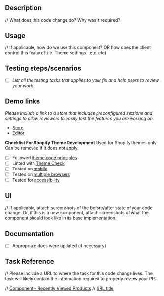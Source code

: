 ## Description

// What does this code change do? Why was it required?

## Usage

// If applicable, how do we use this component? OR how does the client control this feature? (ie. Theme settings...etc. etc)

## Testing steps/scenarios

- [ ] _List all the testing tasks that applies to your fix and help peers to review your work._

## Demo links

_Please include a link to a store that includes preconfigured sections and settings to allow reviewers to easily test the features you are working on._

- [Store](url)
- [Editor](url)

**Checklist For Shopify Theme Development**
Used for Shopify themes only. Can be removed if it does not apply.

- [ ] Followed [theme code principles](https://github.com/Shopify/dawn/blob/main/.github/CONTRIBUTING.md#theme-code-principles)
- [ ] Linted with [Theme Check](https://github.com/Shopify/theme-check)
- [ ] Tested on [mobile](https://shopify.dev/themes/store/requirements#mobile-browser-requirements)
- [ ] Tested on [multiple browsers](https://shopify.dev/themes/store/requirements#desktop-browser-requirements)
- [ ] Tested for [accessibility](https://shopify.dev/themes/best-practices/accessibility)

## UI

// If applicable, attach screenshots of the before/after state of your code change. Or, if this is a new component, attach screenshots of what the component should look like in its base implementation.

## Documentation

- [ ] Appropriate docs were updated (if necessary)

## Task Reference

// Please include a URL to where the task for this code change lives. The task will likely contain the information required to properly review your PR.

// [Component - Recently Viewed Products](https://app.asana.com/0/0/1201362516732595/f)
// [URL title](URL)
